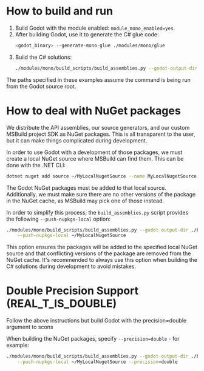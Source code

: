 # How to build and run

1. Build Godot with the module enabled: `module_mono_enabled=yes`.
2. After building Godot, use it to generate the C# glue code:
   ```sh
   <godot_binary> --generate-mono-glue ./modules/mono/glue
   ```
3. Build the C# solutions:
   ```sh
   ./modules/mono/build_scripts/build_assemblies.py --godot-output-dir ./bin
   ```

The paths specified in these examples assume the command is being run from
the Godot source root.

# How to deal with NuGet packages

We distribute the API assemblies, our source generators, and our custom
MSBuild project SDK as NuGet packages. This is all transparent to the user,
but it can make things complicated during development.

In order to use Godot with a development of those packages, we must create
a local NuGet source where MSBuild can find them. This can be  done with
the .NET CLI:

```sh
dotnet nuget add source ~/MyLocalNugetSource --name MyLocalNugetSource
```

The Godot NuGet packages must be added to that local source. Additionally,
we must  make sure there are no other versions of the package in the NuGet
cache, as MSBuild may pick one of those instead.

In order to simplify this process, the `build_assemblies.py` script provides
the following `--push-nupkgs-local` option:

```sh
./modules/mono/build_scripts/build_assemblies.py --godot-output-dir ./bin \
    --push-nupkgs-local ~/MyLocalNugetSource
```

This option ensures the packages will be added to the specified local NuGet
source and that conflicting versions of the package are removed from the
NuGet cache. It's recommended to always use this option when building the
C# solutions during development to avoid mistakes.

# Double Precision Support (REAL_T_IS_DOUBLE)

Follow the above instructions but build Godot with the precision=double argument to scons

When building the NuGet packages, specify `--precision=double` - for example:
```sh
./modules/mono/build_scripts/build_assemblies.py --godot-output-dir ./bin \
    --push-nupkgs-local ~/MyLocalNugetSource --precision=double
```
